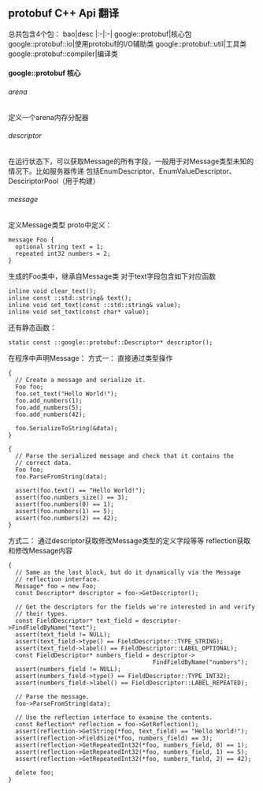 ## protobuf C++ Api 翻译
总共包含4个包：
bao|desc
|:-|:-|
google::protobuf|核心包
google::protobuf::io|使用protobuf的I/O辅助类
google::protobuf::util|工具类
google::protobuf::compiler|编译类

#### google::protobuf 核心

###### arena
定义一个arena内存分配器
###### descriptor
在运行状态下，可以获取Message的所有字段，一般用于对Message类型未知的情况下。比如服务器传递
包括EnumDescriptor、EnumValueDescriptor、DesciriptorPool（用于构建）

###### message
定义Message类型
proto中定义：
```
message Foo {
  optional string text = 1;
  repeated int32 numbers = 2;
}
```
生成的Foo类中，继承自Message类
对于text字段包含如下对应函数
```
inline void clear_text();
inline const ::std::string& text();
inline void set_text(const ::std::string& value);
inline void set_text(const char* value);
```
还有静态函数：
```
static const ::google::protobuf::Descriptor* descriptor();
```
在程序中声明Message：
方式一：
直接通过类型操作
```
{
  // Create a message and serialize it.
  Foo foo;
  foo.set_text("Hello World!");
  foo.add_numbers(1);
  foo.add_numbers(5);
  foo.add_numbers(42);

  foo.SerializeToString(&data);
}

{
  // Parse the serialized message and check that it contains the
  // correct data.
  Foo foo;
  foo.ParseFromString(data);

  assert(foo.text() == "Hello World!");
  assert(foo.numbers_size() == 3);
  assert(foo.numbers(0) == 1);
  assert(foo.numbers(1) == 5);
  assert(foo.numbers(2) == 42);
}
```

方式二：
通过descriptor获取修改Message类型的定义字段等等
reflection获取和修改Message内容
```
{
  // Same as the last block, but do it dynamically via the Message
  // reflection interface.
  Message* foo = new Foo;
  const Descriptor* descriptor = foo->GetDescriptor();

  // Get the descriptors for the fields we're interested in and verify
  // their types.
  const FieldDescriptor* text_field = descriptor->FindFieldByName("text");
  assert(text_field != NULL);
  assert(text_field->type() == FieldDescriptor::TYPE_STRING);
  assert(text_field->label() == FieldDescriptor::LABEL_OPTIONAL);
  const FieldDescriptor* numbers_field = descriptor->
                                         FindFieldByName("numbers");
  assert(numbers_field != NULL);
  assert(numbers_field->type() == FieldDescriptor::TYPE_INT32);
  assert(numbers_field->label() == FieldDescriptor::LABEL_REPEATED);

  // Parse the message.
  foo->ParseFromString(data);

  // Use the reflection interface to examine the contents.
  const Reflection* reflection = foo->GetReflection();
  assert(reflection->GetString(*foo, text_field) == "Hello World!");
  assert(reflection->FieldSize(*foo, numbers_field) == 3);
  assert(reflection->GetRepeatedInt32(*foo, numbers_field, 0) == 1);
  assert(reflection->GetRepeatedInt32(*foo, numbers_field, 1) == 5);
  assert(reflection->GetRepeatedInt32(*foo, numbers_field, 2) == 42);

  delete foo;
}
```
